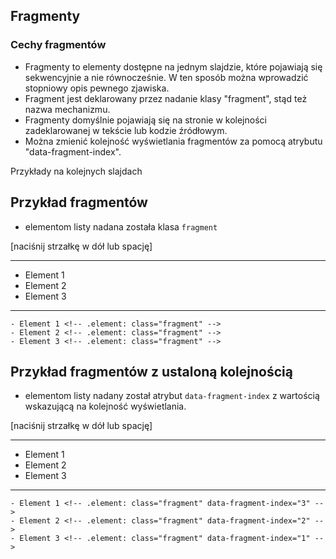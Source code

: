 ## Fragmenty


### Cechy fragmentów
* Fragmenty to elementy dostępne na jednym slajdzie, które pojawiają się sekwencyjnie a nie równocześnie.
W ten sposób można wprowadzić stopniowy opis pewnego zjawiska.
* Fragment jest deklarowany przez nadanie klasy "fragment", stąd też nazwa mechanizmu.
* Fragmenty domyślnie pojawiają się na stronie w kolejności zadeklarowanej w tekście lub kodzie źródłowym.
* Można zmienić kolejność wyświetlania fragmentów za pomocą atrybutu "data-fragment-index".

Przykłady na kolejnych slajdach


## Przykład fragmentów
* elementom listy nadana została klasa `fragment`

[naciśnij strzałkę w dół lub spację]

---
- Element 1 <!-- .element: class="fragment" -->
- Element 2 <!-- .element: class="fragment" -->
- Element 3 <!-- .element: class="fragment" -->

---
```
- Element 1 <!-- .element: class="fragment" -->
- Element 2 <!-- .element: class="fragment" -->
- Element 3 <!-- .element: class="fragment" -->
```


## Przykład fragmentów z ustaloną kolejnością
* elementom listy nadany został atrybut `data-fragment-index` z wartością wskazującą na kolejność wyświetlania.

[naciśnij strzałkę w dół lub spację]

---
- Element 1 <!-- .element: class="fragment" data-fragment-index="3" -->
- Element 2 <!-- .element: class="fragment" data-fragment-index="2" -->
- Element 3 <!-- .element: class="fragment" data-fragment-index="1" -->

---
```
- Element 1 <!-- .element: class="fragment" data-fragment-index="3" -->
- Element 2 <!-- .element: class="fragment" data-fragment-index="2" -->
- Element 3 <!-- .element: class="fragment" data-fragment-index="1" -->
```